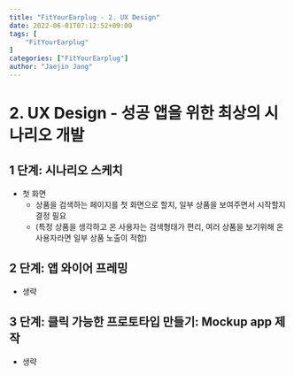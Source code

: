 ```yaml
---
title: "FitYourEarplug - 2. UX Design"
date: 2022-06-01T07:12:52+09:00
tags: [
	"FitYourEarplug"
]
categories: ["FitYourEarplug"]
author: "Jaejin Jang"
---
```


# 2. UX Design - 성공 앱을 위한 최상의 시나리오 개발
## 1 단계: 시나리오 스케치
 - 첫 화면
   - 상품을 검색하는 페이지를 첫 화면으로 할지, 일부 상품을 보여주면서 시작할지 결정 필요
   - (특정 상품을 생각하고 온 사용자는 검색형태가 편리, 여러 상품을 보기위해 온 사용자라면 일부 상품 노출이 적합)
## 2 단계: 앱 와이어 프레밍
 - 생략
## 3 단계: 클릭 가능한 프로토타입 만들기: Mockup app 제작
 - 생략